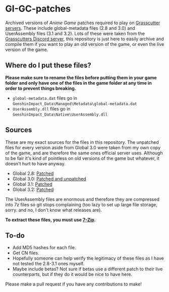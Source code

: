 # GI-GC-patches
Archived versions of *Anime Game* patches required to play on [Grasscutter servers](https://github.com/Grasscutters/Grasscutter). These include global-metadata files (2.8 and 3.0) and UserAssembly files (3.1 and 3.2). Lots of these were taken from the [Grasscutters Discord server](https://discord.gg/grasscutter), this repository is just here to easily archive and compile them if you want to play an old version of the game, or even the live version of the game.

## Where do I put these files?
**Please make sure to rename the files before putting them in your game folder and only have one of the files in the game folder at any time in order to prevent things breaking.**
* `global-metadata.dat` files go in `GenshinImpact_Data\Managed\Metadata\global-metadata.dat`
* `UserAssembly.dll` files go in `GenshinImpact_Data\Native\UserAssembly.dll`

## Sources
These are my exact sources for the files in this repository. The unpatched files for every version aside from Global 3.0 were taken from my own copy of the game, and are therefore the same ones official server uses. Although to be fair it's kind of pointless on old versions of the game but whatever, it doesn't hurt to have anyway.

* Global 2.8: [Patched](https://discord.com/channels/965284035985305680/969297345240006736/996728837838741514)
* Global 3.0: [Patched and unpatched](https://discord.com/channels/965284035985305680/969297345240006736/1014278094204436561)
* Global 3.1: [Patched](https://discord.com/channels/965284035985305680/969297345240006736/1024342034716295269)
* Global 3.2: [Patched](https://discord.com/channels/965284035985305680/969297345240006736/1037131564833837091)

The UserAssembly files are enormous and therefore they are compressed into 7z files so git stops complaining (too lazy to set up large file storage, sorry. and no, I don't know what releases are).

**To extract these files, you must use [7-Zip](https://7-zip.org/).**

## To-do
* Add MD5 hashes for each file.
* Get CN files.
* Hopefully someone can help verify the legitimacy of these files as I have not tested the 2.8-3.1 ones myself.
* Maybe include betas? Not sure if betas use a different patch to their live counterparts, but if they do it would be nice to have here.

Please make a pull request if you have any contributions to make!